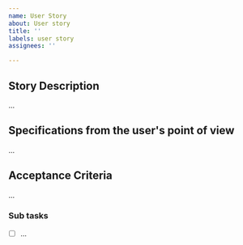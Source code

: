 ```yaml
---
name: User Story
about: User story
title: ''
labels: user story
assignees: ''

---
```


## Story Description

...

## Specifications from the user's point of view

...

## Acceptance Criteria

...

### Sub tasks

- [ ] ...